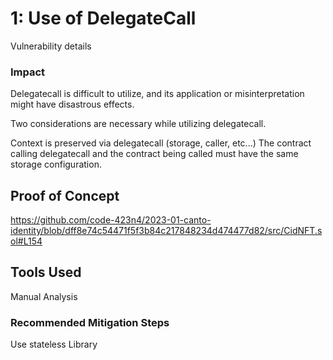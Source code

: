 # 1: Use of DelegateCall

Vulnerability details

### Impact

Delegatecall is difficult to utilize, and its application or misinterpretation might have disastrous effects.

Two considerations are necessary while utilizing delegatecall.

Context is preserved via delegatecall (storage, caller, etc...)
The contract calling delegatecall and the contract being called must have the same storage configuration.

## Proof of Concept

https://github.com/code-423n4/2023-01-canto-identity/blob/dff8e74c54471f5f3b84c217848234d474477d82/src/CidNFT.sol#L154  

## Tools Used

Manual Analysis

### Recommended Mitigation Steps

Use stateless Library


